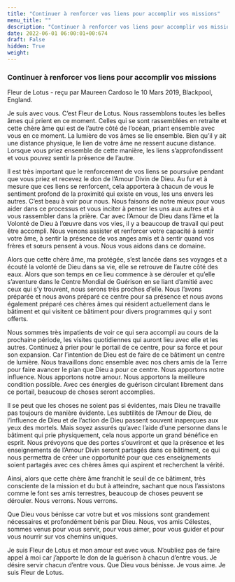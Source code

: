 ```yaml
---
title: "Continuer à renforcer vos liens pour accomplir vos missions"
menu_title: ""
description: "Continuer à renforcer vos liens pour accomplir vos missions"
date: 2022-06-01 06:00:01+00:674
draft: False
hidden: True
weight:
---
```

### Continuer à renforcer vos liens pour accomplir vos missions

Fleur de Lotus - reçu par Maureen Cardoso le 10 Mars 2019, Blackpool, England.

Je suis avec vous. C’est Fleur de Lotus. Nous rassemblons toutes les belles âmes qui prient en ce moment. Celles qui se sont rassemblées en retraite et cette chère âme qui est de l’autre côté de l’océan, priant ensemble avec vous en ce moment. La lumière de vos âmes se lie ensemble. Bien qu’il y ait une distance physique, le lien de votre âme ne ressent aucune distance. Lorsque vous priez ensemble de cette manière, les liens s’approfondissent et vous pouvez sentir la présence de l’autre.

Il est très important que le renforcement de vos liens se poursuive pendant que vous priez et recevez le don de l’Amour Divin de Dieu. Au fur et à mesure que ces liens se renforcent, cela apportera à chacun de vous le sentiment profond de la proximité qui existe en vous, les uns envers les autres. C’est beau à voir pour nous. Nous faisons de notre mieux pour vous aider dans ce processus et vous inciter à penser les uns aux autres et à vous rassembler dans la prière. Car avec l’Amour de Dieu dans l’âme et la Volonté de Dieu à l’œuvre dans vos vies, il y a beaucoup de travail qui peut être accompli. Nous venons assister et renforcer votre capacité à sentir votre âme, à sentir la présence de vos anges amis et à sentir quand vos frères et sœurs pensent à vous. Nous vous aidons dans ce domaine.

Alors que cette chère âme, ma protégée, s’est lancée dans ses voyages et a écouté la volonté de Dieu dans sa vie, elle se retrouve de l’autre côté des eaux. Alors que son temps en ce lieu commence à se dérouler et qu’elle s’aventure dans le Centre Mondial de Guérison en se liant d’amitié avec ceux qui s’y trouvent, nous serons très proches d’elle. Nous l’avons préparée et nous avons préparé ce centre pour sa présence et nous avons également préparé ces chères âmes qui résident actuellement dans le bâtiment et qui visitent ce bâtiment pour divers programmes qui y sont offerts.

Nous sommes très impatients de voir ce qui sera accompli au cours de la prochaine période, les visites quotidiennes qui auront lieu avec elle et les autres. Continuez à prier pour le portail de ce centre, pour sa force et pour son expansion. Car l’intention de Dieu est de faire de ce bâtiment un centre de lumière. Nous travaillons donc ensemble avec nos chers amis de la Terre pour faire avancer le plan que Dieu a pour ce centre. Nous apportons notre influence. Nous apportons notre amour. Nous apportons la meilleure condition possible. Avec ces énergies de guérison circulant librement dans ce portail, beaucoup de choses seront accomplies.

Il se peut que les choses ne soient pas si évidentes, mais Dieu ne travaille pas toujours de manière évidente. Les subtilités de l’Amour de Dieu, de l’influence de Dieu et de l’action de Dieu passent souvent inaperçues aux yeux des mortels. Mais soyez assurés qu’avec l’aide d’une personne dans le bâtiment qui prie physiquement, cela nous apporte un grand bénéfice en esprit. Nous prévoyons que des portes s’ouvriront et que la présence et les enseignements de l’Amour Divin seront partagés dans ce bâtiment, ce qui nous permettra de créer une opportunité pour que ces enseignements soient partagés avec ces chères âmes qui aspirent et recherchent la vérité.

Ainsi, alors que cette chère âme franchit le seuil de ce bâtiment, très consciente de la mission et du but à atteindre, sachant que nous l’assistons comme le font ses amis terrestres, beaucoup de choses peuvent se dérouler. Nous verrons. Nous verrons.

Que Dieu vous bénisse car votre but et vos missions sont grandement nécessaires et profondément bénis par Dieu. Nous, vos amis Célestes, sommes venus pour vous servir, pour vous aimer, pour vous guider et pour vous nourrir sur vos chemins uniques.

Je suis Fleur de Lotus et mon amour est avec vous. N’oubliez pas de faire appel à moi car j’apporte le don de la guérison à chacun d’entre vous. Je désire servir chacun d’entre vous. Que Dieu vous bénisse. Je vous aime. Je suis Fleur de Lotus.
